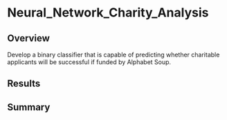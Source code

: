 # Neural_Network_Charity_Analysis

## Overview
Develop a binary classifier that is capable of predicting whether charitable applicants will be successful if funded by Alphabet Soup.

## Results


## Summary
